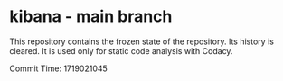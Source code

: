 # kibana - main branch

This repository contains the frozen state of the repository.
Its history is cleared. It is used only for static code
analysis with Codacy.

Commit Time: 1719021045